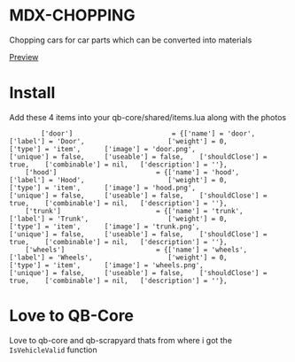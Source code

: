 # MDX-CHOPPING

Chopping cars for car parts which can be converted into materials

[Preview](https://www.youtube.com/watch?v=26pRXRSw1BM)

# Install

Add these 4 items into your qb-core/shared/items.lua along with the photos
```
        ['door'] 						 = {['name'] = 'door', 							['label'] = 'Door', 					['weight'] = 0, 		['type'] = 'item', 		['image'] = 'door.png', 				['unique'] = false, 	['useable'] = false, 	['shouldClose'] = true,	   ['combinable'] = nil,   ['description'] = ''},
	['hood'] 						 = {['name'] = 'hood', 							['label'] = 'Hood', 					['weight'] = 0, 		['type'] = 'item', 		['image'] = 'hood.png', 				['unique'] = false, 	['useable'] = false, 	['shouldClose'] = true,	   ['combinable'] = nil,   ['description'] = ''},
	['trunk'] 						 = {['name'] = 'trunk', 						['label'] = 'Trunk', 					['weight'] = 0, 		['type'] = 'item', 		['image'] = 'trunk.png', 				['unique'] = false, 	['useable'] = false, 	['shouldClose'] = true,	   ['combinable'] = nil,   ['description'] = ''},
	['wheels'] 						 = {['name'] = 'wheels', 						['label'] = 'Wheels', 					['weight'] = 0, 		['type'] = 'item', 		['image'] = 'wheels.png', 				['unique'] = false, 	['useable'] = false, 	['shouldClose'] = true,	   ['combinable'] = nil,   ['description'] = ''},
```

# Love to QB-Core

Love to qb-core and qb-scrapyard thats from where i got the `IsVehicleValid` function

